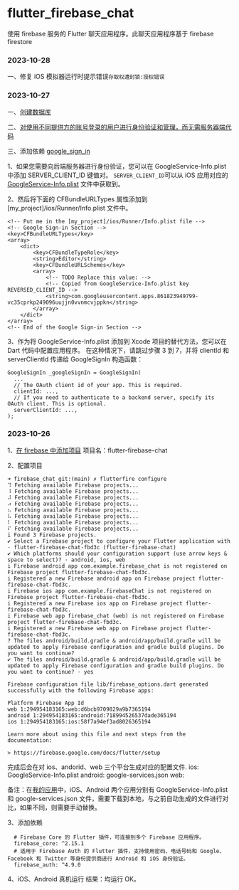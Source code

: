 # flutter_firebase_chat

使用 firebase 服务的 Flutter 聊天应用程序。此聊天应用程序基于 firebase firestore

### 2023-10-28

一、修复 iOS 模拟器运行时提示错误`存取权遭封锁:授权错误`

### 2023-10-27

一、[创建数据库](https://console.firebase.google.com/project/flutter-firebase-chat-fbd3c/firestore)

二、[对使用不同提供方的账号登录的用户进行身份验证和管理，而无需服务器端代码](https://console.firebase.google.com/project/flutter-firebase-chat-fbd3c/authentication/providers)

三、添加依赖 [google_sign_in](https://pub-web.flutter-io.cn/packages/google_sign_in)

1、如果您需要向后端服务器进行身份验证，您可以在 GoogleService-Info.plist 中添加 SERVER_CLIENT_ID 键值对。
`SERVER_CLIENT_ID`可以从 iOS 应用对应的[GoogleService-Info.plist](https://console.firebase.google.com/project/flutter-firebase-chat-fbd3c/settings/general/ios:com.example.firebaseChat) 文件中获取到。

2、然后将下面的 CFBundleURLTypes 属性添加到 [my_project]/ios/Runner/Info.plist 文件中。

```
<!-- Put me in the [my_project]/ios/Runner/Info.plist file -->
<!-- Google Sign-in Section -->
<key>CFBundleURLTypes</key>
<array>
	<dict>
		<key>CFBundleTypeRole</key>
		<string>Editor</string>
		<key>CFBundleURLSchemes</key>
		<array>
			<!-- TODO Replace this value: -->
			<!-- Copied from GoogleService-Info.plist key REVERSED_CLIENT_ID -->
			<string>com.googleusercontent.apps.861823949799-vc35cprkp249096uujjn0vvnmcvjppkn</string>
		</array>
	</dict>
</array>
<!-- End of the Google Sign-in Section -->
```

3、作为将 GoogleService-Info.plist 添加到 Xcode 项目的替代方法，您可以在 Dart 代码中配置应用程序。 在这种情况下，请跳过步骤 3 到 7，并将 clientId 和 serverClientId 传递给 GoogleSignIn 构造函数：

```
GoogleSignIn _googleSignIn = GoogleSignIn(
  ...
  // The OAuth client id of your app. This is required.
  clientId: ...,
  // If you need to authenticate to a backend server, specify its OAuth client. This is optional.
  serverClientId: ...,
);
```

### 2023-10-26

1、[在 firebase 中添加项目](https://console.firebase.google.com/)
项目名：flutter-firebase-chat

2、配置项目

```
➜ firebase_chat git:(main) ✗ flutterfire configure
⠹ Fetching available Firebase projects...
⠸ Fetching available Firebase projects...
⠼ Fetching available Firebase projects...
⠴ Fetching available Firebase projects...
⠦ Fetching available Firebase projects...
⠧ Fetching available Firebase projects...
⠇ Fetching available Firebase projects...
⠏ Fetching available Firebase projects...
i Found 3 Firebase projects.
✔ Select a Firebase project to configure your Flutter application with · flutter-firebase-chat-fbd3c (flutter-firebase-chat)
✔ Which platforms should your configuration support (use arrow keys & space to select)? · android, ios, web
i Firebase android app com.example.firebase_chat is not registered on Firebase project flutter-firebase-chat-fbd3c.
i Registered a new Firebase android app on Firebase project flutter-firebase-chat-fbd3c.
i Firebase ios app com.example.firebaseChat is not registered on Firebase project flutter-firebase-chat-fbd3c.
i Registered a new Firebase ios app on Firebase project flutter-firebase-chat-fbd3c.
i Firebase web app firebase_chat (web) is not registered on Firebase project flutter-firebase-chat-fbd3c.
i Registered a new Firebase web app on Firebase project flutter-firebase-chat-fbd3c.
? The files android/build.gradle & android/app/build.gradle will be updated to apply Firebase configuration and gradle build plugins. Do you want to continue?
✔ The files android/build.gradle & android/app/build.gradle will be updated to apply Firebase configuration and gradle build plugins. Do you want to continue? · yes

Firebase configuration file lib/firebase_options.dart generated successfully with the following Firebase apps:

Platform Firebase App Id
web 1:294954183165:web:d6bcb9709829a9b7365194
android 1:294954183165:android:718994526537dade365194
ios 1:294954183165:ios:58f7a94ef3ad8026365194

Learn more about using this file and next steps from the documentation:

> https://firebase.google.com/docs/flutter/setup
```

完成后会在对 ios、andorid、web 三个平台生成对应的配置文件.
ios: GoogleService-Info.plist
android: google-services.json
web:

备注：在[我的应用](https://console.firebase.google.com/project/flutter-firebase-chat-fbd3c/settings/general/android:com.example.firebase_chat?)中，iOS、Android 两个应用分别有 GoogleService-Info.plist 和 google-services.json 文件，需要下载到本地，与之前自动生成的文件进行对比，如果不同，则需要手动替换。

3、添加依赖

```
  # Firebase Core 的 Flutter 插件，可连接到多个 Firebase 应用程序。
  firebase_core: ^2.15.1
  # 适用于 Firebase Auth 的 Flutter 插件，支持使用密码、电话号码和 Google、Facebook 和 Twitter 等身份提供商进行 Android 和 iOS 身份验证。
  firebase_auth: ^4.9.0
```

4、iOS、Android 真机运行
结果：均运行 OK。
